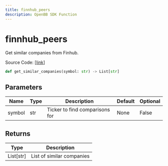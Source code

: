 ```yaml
---
title: finnhub_peers
description: OpenBB SDK Function
---
```


# finnhub_peers

Get similar companies from Finhub.

Source Code: [[link](https://github.com/OpenBB-finance/OpenBBTerminal/tree/main/openbb_terminal/stocks/comparison_analysis/finnhub_model.py#L17)]

```python
def get_similar_companies(symbol: str) -> List[str]
```
## Parameters

| Name | Type | Description | Default | Optional |
| ---- | ---- | ----------- | ------- | -------- |
| symbol | str | Ticker to find comparisons for | None | False |

## Returns

| Type | Description |
| ---- | ----------- |
| List[str] | List of similar companies |

